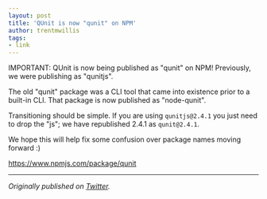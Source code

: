 ```yaml
---
layout: post
title: 'QUnit is now "qunit" on NPM'
author: trentmwillis
tags:
- link
---
```


<p class="note" markdown="1">IMPORTANT: QUnit is now being published as "qunit" on NPM! Previously, we were publishing as "qunitjs".</p>

The old "qunit" package was a CLI tool that came into existence prior to a built-in CLI. That package is now published as "node-qunit".

Transitioning should be simple. If you are using `qunitjs@2.4.1` you just need to drop the "js"; we have republished 2.4.1 as `qunit@2.4.1`.

We hope this will help fix some confusion over package names moving forward :)

<https://www.npmjs.com/package/qunit>

-------

_Originally published on [Twitter](https://twitter.com/qunitjs/status/927346245437308928)._
